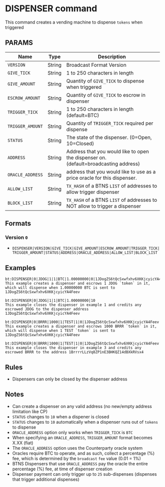 # DISPENSER command
This command creates a vending machine to dispense `tokens` when triggered

## PARAMS
| Name             | Type   | Description                                                                          |
| ---------------- | ------ | ------------------------------------------------------------------------------------ |
| `VERSION`        | String | Broadcast Format Version                                                             |
| `GIVE_TICK`      | String | 1 to 250 characters in length                                                        |
| `GIVE_AMOUNT`    | String | Quantity of `GIVE_TICK` to dispense when triggered                                   |
| `ESCROW_AMOUNT`  | String | Quantity of `GIVE_TICK` to escrow in dispenser                                       |
| `TRIGGER_TICK`   | String | 1 to 250 characters in length  (default=BTC)                                         |
| `TRIGGER_AMOUNT` | String | Quantity of `TRIGGER_TICK` required per dispense                                     |
| `STATUS`         | String | The state of the dispenser. (0=Open, 10=Closed)                                      |
| `ADDRESS`        | String | Address that you would like to open the dispenser on. (default=broadcasting address) |
| `ORACLE_ADDRESS` | String | address that you would like to use as a price oracle for this dispenser.             |
| `ALLOW_LIST`     | String | `TX_HASH` of a BTNS `LIST` of addresses to allow trigger dispenser                   |
| `BLOCK_LIST`     | String | `TX_HASH` of a BTNS `LIST` of addresses to NOT allow to trigger a dispenser          |

## Formats

### Version `0`
- `DISPENSER|VERSION|GIVE_TICK|GIVE_AMOUNT|ESCROW_AMOUNT|TRIGGER_TICK|TRIGGER_AMOUNT|STATUS|ADDRESS|ORACLE_ADDRESS|ALLOW_LIST|BLOCK_LIST`

## Examples
```
bt:DISPENSER|0|JDOG|1|1|BTC|1.00000000|0|1JDogZS6tQcSxwfxhv6XKKjcyicYA4Feev
This example creates a dispenser and escrows 1 JDOG `token` in it, which will dispense when 1.00000000 BTC is sent to 1JDogZS6tQcSxwfxhv6XKKjcyicYA4Feev
```

```
bt:DISPENSER|0|JDOG|1|1|BTC|1.00000000|10
This example closes the dispenser in example 1 and credits any escrowed JDOG to the dispenser address 1JDogZS6tQcSxwfxhv6XKKjcyicYA4Feev
```

```
bt:DISPENSER|0|BRRR|1000|1|TEST|1|0|1JDogZS6tQcSxwfxhv6XKKjcyicYA4Feev
This example creates a dispenser and escrows 1000 BRRR `token` in it, which will dispense when 1 TEST `token` is sent to 1JDogZS6tQcSxwfxhv6XKKjcyicYA4Feev
```

```
bt:DISPENSER|0|BRRR|1000|1|TEST|1|0|1JDogZS6tQcSxwfxhv6XKKjcyicYA4Feev
This example closes the dispenser in example 3 and credits any escrowed BRRR to the address 1BrrrrLLzVq8ZP1nE3BHKQZ14dBXkRVsx4
```


## Rules
- Dispensers can only be closed by the dispenser address

## Notes
- Can create a dispenser on any valid address (no new/empty address limitation like CP)
- `STATUS` changes to `10` when a dispener is closed
- `STATUS` changes to `10` automatically when a dispenser runs out of `tokens` to dispense
- `ORACLE_ADDRESS` option only works when `TRIGGER_TICK` is `BTC`
- When specifying an `ORACLE_ADDRESS`, `TRIGGER_AMOUNT` format becomes X.XX (fiat)
- The `ORACLE_ADDRESS` option uses the Counterparty oracle system
- Oracles require BTC to operate, and as such, collect a percentage (%) fee, which is determined by the `broadcast` `fee` value (0.01 = 1%)
- BTNS Dispensers that use `ORACLE_ADDRESS` pay the oracle the entire percentage (%) fee, at time of dispenser creation
- Dispenser payment can only trigger up to `25` sub-dispenses (dispenses that trigger additional dispenses)